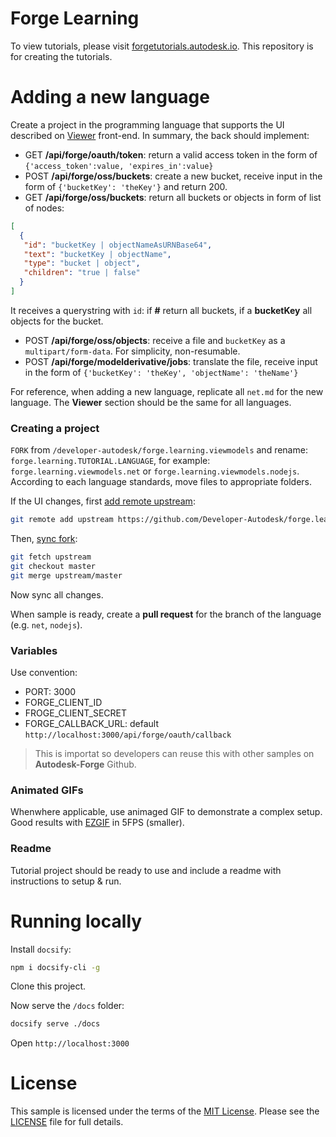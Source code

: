 # Forge Learning

To view tutorials, please visit [forgetutorials.autodesk.io](http://forgetutorials.autodesk.io). This repository is for creating the tutorials.

# Adding a new language

Create a project in the programming language that supports the UI described on [Viewer](viewer/readme.md) front-end. In summary, the back should implement:

 - GET **/api/forge/oauth/token**: return a valid access token in the form of `{'access_token':value, 'expires_in':value}`
 - POST **/api/forge/oss/buckets**: create a new bucket, receive input in the form of `{'bucketKey': 'theKey'}` and return 200.
 - GET **/api/forge/oss/buckets**: return all buckets or objects in form of list of nodes: 

```json
[
  {
   "id": "bucketKey | objectNameAsURNBase64",
   "text": "bucketKey | objectName",
   "type": "bucket | object",
   "children": "true | false"
  }
]
```
It receives a querystring with `id`: if **#** return all buckets, if a **bucketKey** all objects for the bucket.

 - POST **/api/forge/oss/objects**: receive a file and `bucketKey` as a `multipart/form-data`. For simplicity, non-resumable.
 - POST **/api/forge/modelderivative/jobs**: translate the file, receive input in the form of `{'bucketKey': 'theKey', 'objectName': 'theName'}`

For reference, when adding a new language, replicate all `net.md` for the new language. The **Viewer** section should be the same for all languages.

### Creating a project

`FORK` from `/developer-autodesk/forge.learning.viewmodels` and rename: `forge.learning.TUTORIAL.LANGUAGE`, for example: `forge.learning.viewmodels.net` or `forge.learning.viewmodels.nodejs`. According to each language standards, move files to appropriate folders.

If the UI changes, first [add remote upstream](https://help.github.com/articles/configuring-a-remote-for-a-fork/):

```bash
git remote add upstream https://github.com/Developer-Autodesk/forge.learning.viewmodels
```

Then, [sync fork](https://help.github.com/articles/syncing-a-fork/):

```bash
git fetch upstream
git checkout master
git merge upstream/master
```

Now sync all changes.

When sample is ready, create a **pull request** for the branch of the language (e.g. `net`, `nodejs`). 

### Variables

Use convention:

- PORT: 3000
- FORGE\_CLIENT\_ID
- FROGE\_CLIENT\_SECRET
- FORGE\_CALLBACK\_URL: default `http://localhost:3000/api/forge/oauth/callback`

> This is importat so developers can reuse this with other samples on **Autodesk-Forge** Github.

### Animated GIFs

Whenwhere applicable, use animaged GIF to demonstrate a complex setup. Good results with [EZGIF](https://ezgif.com/video-to-gif) in 5FPS (smaller).

### Readme

Tutorial project should be ready to use and include a readme with instructions to setup & run.

# Running locally

Install `docsify`:

```bash
npm i docsify-cli -g
```

Clone this project.

Now serve the `/docs` folder:

```bash
docsify serve ./docs
```

Open `http://localhost:3000`

# License

This sample is licensed under the terms of the [MIT License](http://opensource.org/licenses/MIT). Please see the [LICENSE](LICENSE) file for full details.